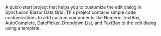 A quick-start project that helps you to customize the edit dialog in Syncfusion Blazor Data Grid. This project contains simple code customizations to add custom components like Numeric TextBox, AutoComplete, DatePicker, Dropdown List, and TextBox to the edit dialog using a template.
